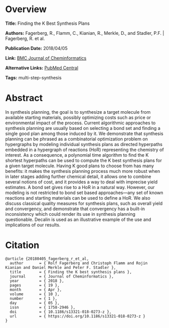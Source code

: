 # Overview
**Title:**
Finding the K Best Synthesis Plans

**Authors:**
Fagerberg, R., Flamm, C., Kianian, R., Merkle, D., and Stadler, P.F. |
Fagerberg, R. et al.

**Publication Date:**
2018/04/05

**Link:**
[BMC Journal of Cheminformatics](https://jcheminf.biomedcentral.com/articles/10.1186/s13321-018-0273-z)

**Alternative Links:**
[PubMed Central](https://pmc.ncbi.nlm.nih.gov/articles/PMC5887019)

**Tags:**
multi-step-synthesis


# Abstract
In synthesis planning, the goal is to synthesize a target molecule from available starting materials, possibly optimizing costs such as price or environmental impact of the process.
Current algorithmic approaches to synthesis planning are usually based on selecting a bond set and finding a single good plan among those induced by it.
We demonstrate that synthesis planning can be phrased as a combinatorial optimization problem on hypergraphs by modeling individual synthesis plans as directed hyperpaths embedded in a hypergraph of reactions (HoR) representing the chemistry of interest.
As a consequence, a polynomial time algorithm to find the K shortest hyperpaths can be used to compute the K best synthesis plans for a given target molecule.
Having K good plans to choose from has many benefits: it makes the synthesis planning process much more robust when in later stages adding further chemical detail, it allows one to combine several notions of cost, and it provides a way to deal with imprecise yield estimates.
A bond set gives rise to a HoR in a natural way.
However, our modeling is not restricted to bond set based approaches—any set of known reactions and starting materials can be used to define a HoR.
We also discuss classical quality measures for synthesis plans, such as overall yield and convergency, and demonstrate that convergency has a built-in inconsistency which could render its use in synthesis planning questionable.
Decalin is used as an illustrative example of the use and implications of our results.


# Citation
```
@article {20180405_fagerberg_r_et_al,
  author       = { Rolf Fagerberg and Christoph Flamm and Rojin Kianian and Daniel Merkle and Peter F. Stadler },
  title        = { Finding the K best synthesis plans },
  journal      = { Journal of Cheminformatics },
  year         = { 2018 },
  pages        = { 19 },
  month        = { Apr },
  volume       = { 10 },
  number       = { 1 },
  day          = { 05 },
  issn         = { 1758-2946 },
  doi          = { 10.1186/s13321-018-0273-z },
  url          = { https://doi.org/10.1186/s13321-018-0273-z }
}
```
